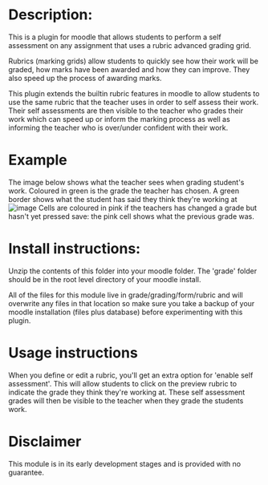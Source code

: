 # Description:
This is a plugin for moodle that allows students to perform a self assessment on any assignment that uses a rubric advanced grading grid.

Rubrics (marking grids) allow students to quickly see how their work will be graded, how marks have been awarded and how they can improve. They also speed up the process of awarding marks.

This plugin extends the builtin rubric features in moodle to allow students to use the same rubric that the teacher uses in order to self assess their work. Their self assessments are then visible to the teacher who grades their work which can speed up or inform the marking process as well as informing the teacher who is over/under confident with their work.

# Example
The image below shows what the teacher sees when grading student's work.
Coloured in green is the grade the teacher has chosen.
A green border shows what the student has said they think they're working at
![image](https://cloud.githubusercontent.com/assets/760604/23101310/8a9906b4-f688-11e6-924a-75a6a4171594.png)
Cells are coloured in pink if the teachers has changed a grade but hasn't yet pressed save: the pink cell shows what the previous grade was.

# Install instructions:
Unzip the contents of this folder into your moodle folder. The 'grade' folder should be in the root level directory of your moodle install. 

All of the files for this module live in grade/grading/form/rubric and will overwrite any files in that location so make sure you take a backup of your moodle installation (files plus database) before experimenting with this plugin.

# Usage instructions
When you define or edit a rubric, you'll get an extra option for 'enable self assessment'.
This will allow students to click on the preview rubric to indicate the grade they think they're working at.
These self assessment grades will then be visible to the teacher when they grade the students work.

# Disclaimer
This module is in its early development stages and is provided with no guarantee.
